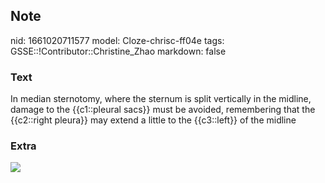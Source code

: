 ## Note
nid: 1661020711577
model: Cloze-chrisc-ff04e
tags: GSSE::!Contributor::Christine_Zhao
markdown: false

### Text
<div>
  <div>
    <div>
      In median sternotomy, where the sternum is split vertically
      in the midline, damage to the {{c1::pleural sacs}} must be
      avoided, remembering that the {{c2::right pleura}} may extend
      a little to the {{c3::left}} of the midline
    </div>
  </div>
</div>

### Extra
<img src= 
"(Netter+Basic+Science)+Frank+H.+Netter-Atlas+of+Human+Anatomy-Elsevier+(2018)_Page_301.jpg">
